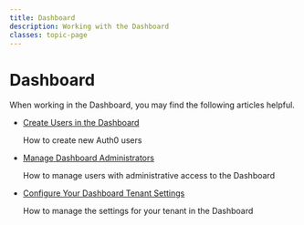 ```yaml
---
title: Dashboard
description: Working with the Dashboard
classes: topic-page
---
```


<div class="topic-page-header">
  <div data-name="example" class="topic-page-badge"></div>
  <h1>Dashboard</h1>
  <p>
    When working in the Dashboard, you may find the following articles helpful.
  </p>
</div>

<ul class="topic-links">
  <li>
    <i class="icon icon-budicon-715"></i><a href="/dashboard/creating-users-in-the-management-portal">Create Users in the Dashboard</a>
  </li>
  <p>How to create new Auth0 users</p>
  <li>
    <i class="icon icon-budicon-715"></i><a href="/dashboard/dashboard-tenant-settings">Manage Dashboard Administrators</a>
  </li>
  <p>How to manage users with administrative access to the Dashboard</p>
  <li>
    <i class="icon icon-budicon-715"></i><a href="/dashboard/manage-dashboard-admins">Configure Your Dashboard Tenant Settings</a>
  </li>
  <p>How to manage the settings for your tenant in the Dashboard</p>
</ul>